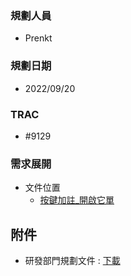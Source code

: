 ### <div id="user">規劃人員</div>
* Prenkt

### <div id="updatedate">規劃日期</div>
* 2022/09/20

### <div id="trac">TRAC</div>
* #9129

### <div id="requirement">需求展開</div>
* 文件位置
    * [按鍵加註_開啟它單][link_BADialog]

## <div id="attachment">附件</div>
* 研發部門規劃文件 : <a href="{1}/IDE/attachment/9129_開啟它單_增加訊息盒開單模式.pptx" donwnload>下載</a> 

<!-- 超連結 -->
[link_BADialog]:{3}/IDE/Specification/BADialog/README